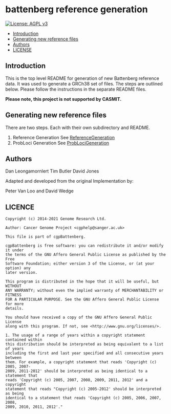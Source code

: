 # battenberg reference generation

[![License: AGPL v3](https://img.shields.io/badge/License-AGPL%20v3-blue.svg)](https://www.gnu.org/licenses/agpl-3.0)

- [Introduction](#introduction)
- [Generating new reference files](#generating-new-reference-files)
- [Authors](#authors)
- [LICENSE](#license)

## Introduction

This is the top level README for generation of new Battenberg reference data. It was used to generate a GRCh38 set of files.
The steps are outlined below. Please follow the instructions in the separate README files.

__Please note, this project is not supported by CASMIT.__

## Generating new reference files

There are two steps. Each with their own subdirectory and README.

1. Reference Generation
  See [ReferenceGeneration](/ReferenceGeneration/README.md)
2. ProbLoci Generation
  See [ProbLociGeneration](/ProbLociGeneration/README.md)

## Authors

Dan Leongamornlert
Tim Butler
David Jones

Adapted and developed from the original Implementation by:

Peter Van Loo and David Wedge

## LICENCE

```text
Copyright (c) 2014-2021 Genome Research Ltd.

Author: Cancer Genome Project <cgphelp@sanger.ac.uk>

This file is part of cgpBattenberg.

cgpBattenberg is free software: you can redistribute it and/or modify it under
the terms of the GNU Affero General Public License as published by the Free
Software Foundation; either version 3 of the License, or (at your option) any
later version.

This program is distributed in the hope that it will be useful, but WITHOUT
ANY WARRANTY; without even the implied warranty of MERCHANTABILITY or FITNESS
FOR A PARTICULAR PURPOSE. See the GNU Affero General Public License for more
details.

You should have received a copy of the GNU Affero General Public License
along with this program. If not, see <http://www.gnu.org/licenses/>.

1. The usage of a range of years within a copyright statement contained within
this distribution should be interpreted as being equivalent to a list of years
including the first and last year specified and all consecutive years between
them. For example, a copyright statement that reads 'Copyright (c) 2005, 2007-
2009, 2011-2012' should be interpreted as being identical to a statement that
reads 'Copyright (c) 2005, 2007, 2008, 2009, 2011, 2012' and a copyright
statement that reads "Copyright (c) 2005-2012' should be interpreted as being
identical to a statement that reads 'Copyright (c) 2005, 2006, 2007, 2008,
2009, 2010, 2011, 2012'."
```
